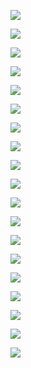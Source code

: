![](http://kfcoding-static.oss-cn-hangzhou.aliyuncs.com/gitcourse-DaSE_lab/course1/%E5%B9%BB%E7%81%AF%E7%89%876.JPG)

![](http://kfcoding-static.oss-cn-hangzhou.aliyuncs.com/gitcourse-DaSE_lab/course1/%E5%B9%BB%E7%81%AF%E7%89%877.JPG)

![](http://kfcoding-static.oss-cn-hangzhou.aliyuncs.com/gitcourse-DaSE_lab/course1/%E5%B9%BB%E7%81%AF%E7%89%878.JPG)

![](http://kfcoding-static.oss-cn-hangzhou.aliyuncs.com/gitcourse-DaSE_lab/course1/%E5%B9%BB%E7%81%AF%E7%89%879.JPG)

![](http://kfcoding-static.oss-cn-hangzhou.aliyuncs.com/gitcourse-DaSE_lab/course1/%E5%B9%BB%E7%81%AF%E7%89%8710.JPG)

![](http://kfcoding-static.oss-cn-hangzhou.aliyuncs.com/gitcourse-DaSE_lab/course1/%E5%B9%BB%E7%81%AF%E7%89%8711.JPG)

![](http://kfcoding-static.oss-cn-hangzhou.aliyuncs.com/gitcourse-DaSE_lab/course1/%E5%B9%BB%E7%81%AF%E7%89%8712.JPG)

![](http://kfcoding-static.oss-cn-hangzhou.aliyuncs.com/gitcourse-DaSE_lab/course1/%E5%B9%BB%E7%81%AF%E7%89%8713.JPG)

![](http://kfcoding-static.oss-cn-hangzhou.aliyuncs.com/gitcourse-DaSE_lab/course1/%E5%B9%BB%E7%81%AF%E7%89%8714.JPG)

![](http://kfcoding-static.oss-cn-hangzhou.aliyuncs.com/gitcourse-DaSE_lab/course1/%E5%B9%BB%E7%81%AF%E7%89%8715.JPG)

![](http://kfcoding-static.oss-cn-hangzhou.aliyuncs.com/gitcourse-DaSE_lab/course1/%E5%B9%BB%E7%81%AF%E7%89%8716.JPG)

![](http://kfcoding-static.oss-cn-hangzhou.aliyuncs.com/gitcourse-DaSE_lab/course1/%E5%B9%BB%E7%81%AF%E7%89%8717.JPG)

![](http://kfcoding-static.oss-cn-hangzhou.aliyuncs.com/gitcourse-DaSE_lab/course1/%E5%B9%BB%E7%81%AF%E7%89%8718.JPG)

![](http://kfcoding-static.oss-cn-hangzhou.aliyuncs.com/gitcourse-DaSE_lab/course1/%E5%B9%BB%E7%81%AF%E7%89%8719.JPG)

![](http://kfcoding-static.oss-cn-hangzhou.aliyuncs.com/gitcourse-DaSE_lab/course1/%E5%B9%BB%E7%81%AF%E7%89%8720.JPG)

![](http://kfcoding-static.oss-cn-hangzhou.aliyuncs.com/gitcourse-DaSE_lab/course1/%E5%B9%BB%E7%81%AF%E7%89%8721.JPG)

![](http://kfcoding-static.oss-cn-hangzhou.aliyuncs.com/gitcourse-DaSE_lab/course1/%E5%B9%BB%E7%81%AF%E7%89%8722.JPG)

![](http://kfcoding-static.oss-cn-hangzhou.aliyuncs.com/gitcourse-DaSE_lab/course1/%E5%B9%BB%E7%81%AF%E7%89%8723.JPG)

![](http://kfcoding-static.oss-cn-hangzhou.aliyuncs.com/gitcourse-DaSE_lab/course1/%E5%B9%BB%E7%81%AF%E7%89%8724.JPG)